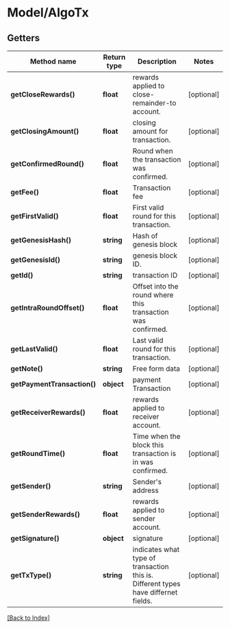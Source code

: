 # Model/AlgoTx

## Getters

Method name | Return type | Description | Notes
------------ | ------------- | ------------- | -------------
**getCloseRewards()** | **float** | rewards applied to close-remainder-to account. | [optional]
**getClosingAmount()** | **float** | closing amount for transaction. | [optional]
**getConfirmedRound()** | **float** | Round when the transaction was confirmed. | [optional]
**getFee()** | **float** | Transaction fee | [optional]
**getFirstValid()** | **float** | First valid round for this transaction. | [optional]
**getGenesisHash()** | **string** | Hash of genesis block | [optional]
**getGenesisId()** | **string** | genesis block ID. | [optional]
**getId()** | **string** | transaction ID | [optional]
**getIntraRoundOffset()** | **float** | Offset into the round where this transaction was confirmed. | [optional]
**getLastValid()** | **float** | Last valid round for this transaction. | [optional]
**getNote()** | **string** | Free form data | [optional]
**getPaymentTransaction()** | **object** | payment Transaction | [optional]
**getReceiverRewards()** | **float** | rewards applied to receiver account. | [optional]
**getRoundTime()** | **float** | Time when the block this transaction is in was confirmed. | [optional]
**getSender()** | **string** | Sender's address | [optional]
**getSenderRewards()** | **float** | rewards applied to sender account. | [optional]
**getSignature()** | **object** | signature | [optional]
**getTxType()** | **string** | indicates what type of transaction this is. Different types have differnet fields. | [optional]

[[Back to Index]](../index.md)
